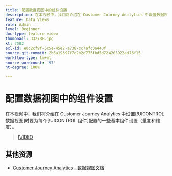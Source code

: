 ```yaml
---
title: 配置数据视图中的组件设置
description: 在本视频中，我们将介绍在 Customer Journey Analytics 中设置数据视图时要为每个组件配置的一些基本组件设置（量度和维度）。
feature: Data Views
role: Admin
level: Beginner
doc-type: feature video
thumbnail: 332788.jpg
kt: 7582
exl-id: e0c2cf9f-5c5e-45e2-a738-cc7afc0a440f
source-git-commit: 2b5a19397f7c2b2e775fbd5d724205922ad76f15
workflow-type: tm+mt
source-wordcount: '97'
ht-degree: 100%

---
```


# 配置数据视图中的组件设置

在本视频中，我们将介绍在 Customer Journey Analytics 中设置[!UICONTROL 数据视图]时要为每个[!UICONTROL 组件]配置的一些基本组件设置（量度和维度）。

>[!VIDEO](https://video.tv.adobe.com/v/3412342/?quality=12&learn=on&captions=chi_hans)

## 其他资源

* [Customer Journey Analytics - 数据视图文档](https://experienceleague.adobe.com/docs/analytics-platform/using/cja-dataviews/create-dataview.html?lang=zh-Hans)
